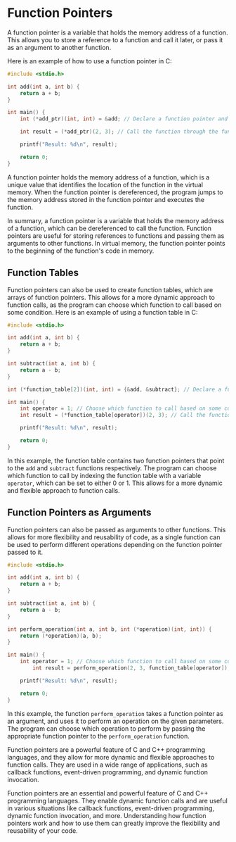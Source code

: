 # Function Pointers

A function pointer is a variable that holds the memory address of a function. This allows you to store a reference to a function and call it later, or pass it as an argument to another function.

Here is an example of how to use a function pointer in C:
```c
#include <stdio.h>

int add(int a, int b) {
    return a + b;
}

int main() {
    int (*add_ptr)(int, int) = &add; // Declare a function pointer and store the address of the add function

    int result = (*add_ptr)(2, 3); // Call the function through the function pointer

    printf("Result: %d\n", result);

    return 0;
}

```

A function pointer holds the memory address of a function, which is a unique value that identifies the location of the function in the virtual memory. When the function pointer is dereferenced, the program jumps to the memory address stored in the function pointer and executes the function.

In summary, a function pointer is a variable that holds the memory address of a function, which can be dereferenced to call the function. Function pointers are useful for storing references to functions and passing them as arguments to other functions. In virtual memory, the function pointer points to the beginning of the function's code in memory.


## Function Tables
Function pointers can also be used to create function tables, which are arrays of function pointers. This allows for a more dynamic approach to function calls, as the program can choose which function to call based on some condition. Here is an example of using a function table in C:

```c
#include <stdio.h>

int add(int a, int b) {
    return a + b;
}

int subtract(int a, int b) {
    return a - b;
}

int (*function_table[2])(int, int) = {&add, &subtract}; // Declare a function table with two function pointers

int main() {
    int operator = 1; // Choose which function to call based on some condition
    int result = (*function_table[operator])(2, 3); // Call the function through the function pointer

    printf("Result: %d\n", result);

    return 0;
}


```


In this example, the function table contains two function pointers that point to the `add` and `subtract` functions respectively. The program can choose which function to call by indexing the function table with a variable `operator`, which can be set to either 0 or 1. This allows for a more dynamic and flexible approach to function calls.

## Function Pointers as Arguments
Function pointers can also be passed as arguments to other functions. This allows for more flexibility and reusability of code, as a single function can be used to perform different operations depending on the function pointer passed to it.

```c
#include <stdio.h>

int add(int a, int b) {
    return a + b;
}

int subtract(int a, int b) {
    return a - b;
}

int perform_operation(int a, int b, int (*operation)(int, int)) {
    return (*operation)(a, b);
}

int main() {
    int operator = 1; // Choose which function to call based on some condition
        int result = perform_operation(2, 3, function_table[operator]); // Pass the function pointer as an argument

    printf("Result: %d\n", result);

    return 0;
}

```
In this example, the function `perform_operation` takes a function pointer as an argument, and uses it to perform an operation on the given parameters. The program can choose which operation to perform by passing the appropriate function pointer to the `perform_operation` function.

Function pointers are a powerful feature of C and C++ programming languages, and they allow for more dynamic and flexible approaches to function calls. They are used in a wide range of applications, such as callback functions, event-driven programming, and dynamic function invocation.


Function pointers are an essential and powerful feature of C and C++ programming languages. They enable dynamic function calls and are useful in various situations like callback functions, event-driven programming, dynamic function invocation, and more. Understanding how function pointers work and how to use them can greatly improve the flexibility and reusability of your code.



